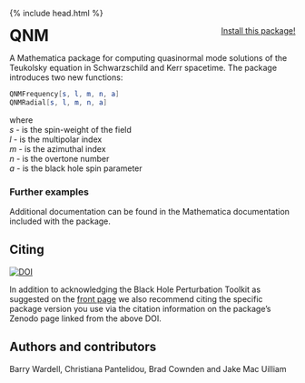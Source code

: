 {% include head.html %}

<p>
 <h1 style="display:inline">QNM</h1> <span style="float:right;"><a href="https://bhptoolkit.org/mathematica-install.html" class = "code_btn">Install this package!</a></span>
</p>

A Mathematica package for computing quasinormal mode solutions of the Teukolsky equation in Schwarzschild and Kerr spacetime. The package introduces two new functions:
```Mathematica
QNMFrequency[s, l, m, n, a]
QNMRadial[s, l, m, n, a]
```
where  
$s$ - is the spin-weight of the field  
$l$ - is the multipolar index  
$m$ - is the azimuthal index  
$n$ - is the overtone number  
$a$ - is the black hole spin parameter

### Further examples

Additional documentation can be found in the Mathematica documentation included with the package.

## Citing

[![DOI](https://zenodo.org/badge/DOI/XXXX)](https://doi.org/XXXX)

In addition to acknowledging the Black Hole Perturbation Toolkit as suggested on the [front page](https://bhptoolkit.org) we also recommend citing the specific package version you use via the citation information on the package’s Zenodo page linked from the above DOI.

## Authors and contributors

Barry Wardell, Christiana Pantelidou, Brad Cownden and Jake Mac Uilliam
